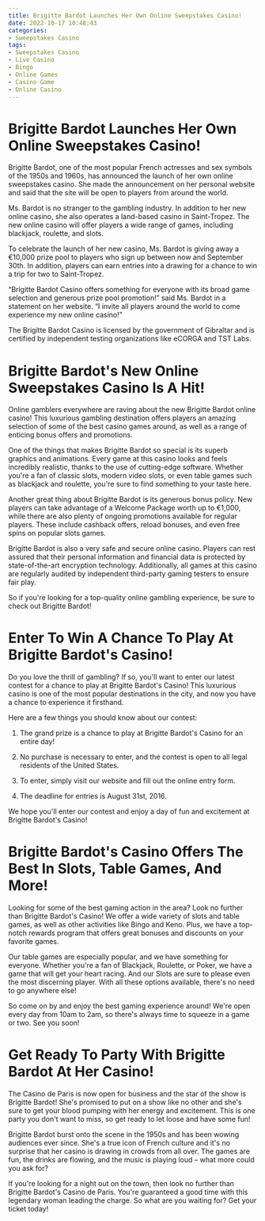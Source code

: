 ```yaml
---
title: Brigitte Bardot Launches Her Own Online Sweepstakes Casino!
date: 2022-10-17 10:48:43
categories:
- Sweepstakes Casino
tags:
- Sweepstakes Casino
- Live Casino
- Bingo
- Online Games
- Casino Game
- Online Casino
---
```



#  Brigitte Bardot Launches Her Own Online Sweepstakes Casino!

Brigitte Bardot, one of the most popular French actresses and sex symbols of the 1950s and 1960s, has announced the launch of her own online sweepstakes casino. She made the announcement on her personal website and said that the site will be open to players from around the world.

Ms. Bardot is no stranger to the gambling industry. In addition to her new online casino, she also operates a land-based casino in Saint-Tropez. The new online casino will offer players a wide range of games, including blackjack, roulette, and slots.

To celebrate the launch of her new casino, Ms. Bardot is giving away a €10,000 prize pool to players who sign up between now and September 30th. In addition, players can earn entries into a drawing for a chance to win a trip for two to Saint-Tropez.

“Brigitte Bardot Casino offers something for everyone with its broad game selection and generous prize pool promotion!” said Ms. Bardot in a statement on her website. “I invite all players around the world to come experience my new online casino!”

The Brigitte Bardot Casino is licensed by the government of Gibraltar and is certified by independent testing organizations like eCORGA and TST Labs.

#  Brigitte Bardot's New Online Sweepstakes Casino Is A Hit!

Online gamblers everywhere are raving about the new Brigitte Bardot online casino! This luxurious gambling destination offers players an amazing selection of some of the best casino games around, as well as a range of enticing bonus offers and promotions.

One of the things that makes Brigitte Bardot so special is its superb graphics and animations. Every game at this casino looks and feels incredibly realistic, thanks to the use of cutting-edge software. Whether you're a fan of classic slots, modern video slots, or even table games such as blackjack and roulette, you're sure to find something to your taste here.

Another great thing about Brigitte Bardot is its generous bonus policy. New players can take advantage of a Welcome Package worth up to €1,000, while there are also plenty of ongoing promotions available for regular players. These include cashback offers, reload bonuses, and even free spins on popular slots games.

Brigitte Bardot is also a very safe and secure online casino. Players can rest assured that their personal information and financial data is protected by state-of-the-art encryption technology. Additionally, all games at this casino are regularly audited by independent third-party gaming testers to ensure fair play.

So if you're looking for a top-quality online gambling experience, be sure to check out Brigitte Bardot!

#  Enter To Win A Chance To Play At Brigitte Bardot's Casino!

Do you love the thrill of gambling? If so, you'll want to enter our latest contest for a chance to play at Brigitte Bardot's Casino! This luxurious casino is one of the most popular destinations in the city, and now you have a chance to experience it firsthand.

Here are a few things you should know about our contest:

1. The grand prize is a chance to play at Brigitte Bardot's Casino for an entire day!

2. No purchase is necessary to enter, and the contest is open to all legal residents of the United States.

3. To enter, simply visit our website and fill out the online entry form.

4. The deadline for entries is August 31st, 2016.

We hope you'll enter our contest and enjoy a day of fun and excitement at Brigitte Bardot's Casino!

#  Brigitte Bardot's Casino Offers The Best In Slots, Table Games, And More!

Looking for some of the best gaming action in the area? Look no further than Brigitte Bardot's Casino! We offer a wide variety of slots and table games, as well as other activities like Bingo and Keno. Plus, we have a top-notch rewards program that offers great bonuses and discounts on your favorite games.

Our table games are especially popular, and we have something for everyone. Whether you're a fan of Blackjack, Roulette, or Poker, we have a game that will get your heart racing. And our Slots are sure to please even the most discerning player. With all these options available, there's no need to go anywhere else!

So come on by and enjoy the best gaming experience around! We're open every day from 10am to 2am, so there's always time to squeeze in a game or two. See you soon!

#  Get Ready To Party With Brigitte Bardot At Her Casino!

The Casino de Paris is now open for business and the star of the show is Brigitte Bardot! She's promised to put on a show like no other and she's sure to get your blood pumping with her energy and excitement. This is one party you don't want to miss, so get ready to let loose and have some fun!

Brigitte Bardot burst onto the scene in the 1950s and has been wowing audiences ever since. She's a true icon of French culture and it's no surprise that her casino is drawing in crowds from all over. The games are fun, the drinks are flowing, and the music is playing loud – what more could you ask for?

If you're looking for a night out on the town, then look no further than Brigitte Bardot's Casino de Paris. You're guaranteed a good time with this legendary woman leading the charge. So what are you waiting for? Get your ticket today!